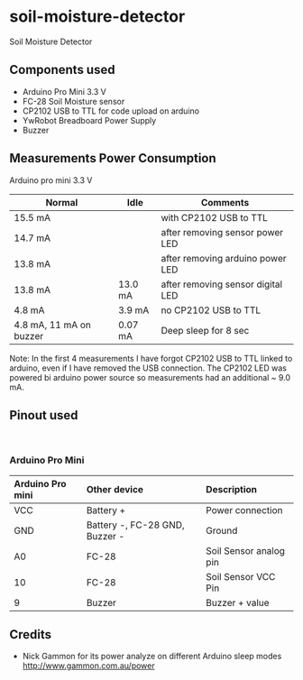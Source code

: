 # soil-moisture-detector
Soil Moisture Detector


## Components used

- Arduino Pro Mini 3.3 V
- FC-28 Soil Moisture sensor
- CP2102 USB to TTL for code upload on arduino
- YwRobot Breadboard Power Supply
- Buzzer

## Measurements Power Consumption 


Arduino pro mini 3.3 V

| Normal  |    Idle | Comments | 
| ------- | ------- | ----------- |
| 15.5 mA |         | with CP2102 USB to TTL |
| 14.7 mA |         | after removing sensor power LED |
| 13.8 mA |         | after removing arduino power LED |
| 13.8 mA | 13.0 mA | after removing sensor digital LED |
|  4.8 mA |  3.9 mA | no CP2102 USB to TTL |
|  4.8 mA, 11 mA on buzzer |  0.07 mA | Deep sleep for 8 sec |

Note: In the first 4 measurements I have forgot CP2102 USB to TTL linked to arduino, even if I have removed the USB connection. The CP2102 LED was powered bi arduino power source so measurements had an additional ~ 9.0 mA.


## Pinout used 

</br>

### Arduino Pro Mini

| Arduino Pro mini  | Other device |Description |
|:--      | :--        | :--        |
|VCC      | Battery +                       | Power connection        |
|GND      | Battery -, FC-28 GND, Buzzer -  | Ground                  |
|A0       | FC-28                           | Soil Sensor analog pin  |
|10       | FC-28                           | Soil Sensor VCC Pin     |
|9        | Buzzer                          | Buzzer + value          |


## Credits
- Nick Gammon for its power analyze on different Arduino sleep modes http://www.gammon.com.au/power